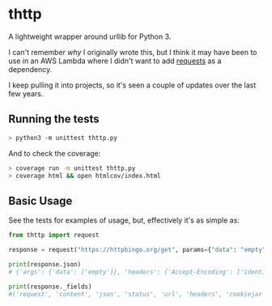 # thttp

A lightweight wrapper around urllib for Python 3.

I can't remember _why_ I originally wrote this, but I think it may have been to use in an AWS Lambda where I didn't want to add [requests](https://github.com/psf/requests) as a dependency.

I keep pulling it into projects, so it's seen a couple of updates over the last few years.

## Running the tests

```sh
> python3 -m unittest thttp.py
```

And to check the coverage:

```sh
> coverage run -m unittest thttp.py
> coverage html && open htmlcov/index.html
```

## Basic Usage

See the tests for examples of usage, but, effectively it's as simple as:

```python
from thttp import request

response = request("https://httpbingo.org/get", params={"data": "empty"})

print(response.json)
# {'args': {'data': ['empty']}, 'headers': {'Accept-Encoding': ['identity'], 'Fly-Client-Ip': ['45.76.105.111'], 'Fly-Forwarded-Port': ['443'], 'Fly-Forwarded-Proto': ['https'], 'Fly-Forwarded-Ssl': ['on'], 'Fly-Region': ['hkg'], 'Fly-Request-Id': ['01F6P2WQAY1NGPRDCXV9H60XW5'], 'Host': ['httpbingo.org'], 'User-Agent': ['Python-urllib/3.8'], 'Via': ['1.1 fly.io'], 'X-Forwarded-For': ['45.76.105.111, 77.83.142.42'], 'X-Forwarded-Port': ['443'], 'X-Forwarded-Proto': ['https'], 'X-Forwarded-Ssl': ['on'], 'X-Request-Start': ['t=1622091390302198']}, 'origin': '45.76.105.111, 77.83.142.42', 'url': 'https://httpbingo.org/get?data=empty'}

print(response._fields)
#('request', 'content', 'json', 'status', 'url', 'headers', 'cookiejar')
```
